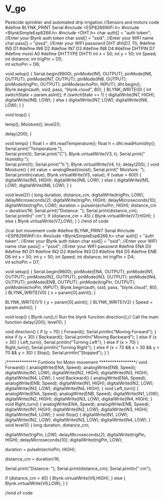 # V_go
Pesticide sprinkler and automated drip irrigation 
//Sensors and motors code
#define BLYNK_PRINT Serial
#include <ESP8266WiFi.h>
#include <BlynkSimpleEsp8266.h>
#include <DHT.h>
char auth[] = "auth token"; //Enter your Blynk auth token
char ssid[] = "ssid"; //Enter your WIFI name
char pass[] = "pssd"; //Enter your WIFI passowrd
DHT dht(D7, 11);
#define IN5  D1
#define IN6 D2
#define IN7  D3
#define IN8 D4
#define DHTPIN D7
#define moist A0
#define DHTTYPE DHT11
int x = 50;
int y = 50;
int Speed;
int distance;
int trigPin = D5;   
int echoPin = D6;   

void setup() 
{
  Serial.begin(9600);
  pinMode(IN5, OUTPUT);
  pinMode(IN6, OUTPUT);
  pinMode(IN7, OUTPUT);
  pinMode(IN8, OUTPUT);
   pinMode(trigPin, OUTPUT);
  pinMode(echoPin, INPUT);
  dht.begin();
  Blynk.begin(auth, ssid, pass, "blynk.cloud", 80);
}
BLYNK_WRITE(0) {
  int switchState = param.asInt();
    if (switchState == 1)
  {
    digitalWrite(IN7, HIGH);
    digitalWrite(IN8, LOW);
  }
  else
  {
     digitalWrite(IN7, LOW);
    digitalWrite(IN8, LOW); 
  }
}

void loop() 
{
  
  temp();
  Moisture();
  level2();

  delay(200);
}

void temp()
{
  float t = dht.readTemperature();
  float h = dht.readHumidity();
  Serial.print("Temperature:");  
  Serial.print(t);
  Serial.print("C");
  Blynk.virtualWrite(V3, t);
  Serial.print("   Humidity:");  
  Serial.print(h);
  Serial.print("%"); 
  Blynk.virtualWrite(V4, h); 
  delay(200);
}
void Moisture()
{
  int value = analogRead(moist);
  Serial.print("   Moisture: ");
  Serial.println(value);
  Blynk.virtualWrite(V5, value);
  if (value > 600)
  {
    digitalWrite(IN5, HIGH);
    digitalWrite(IN6, LOW);
  }
  else
  {
     digitalWrite(IN5, LOW);
    digitalWrite(IN6, LOW); 
  }
}

void level2()
 {
  long duration, distance_cm;
  digitalWrite(trigPin, LOW);
  delayMicroseconds(2);
  digitalWrite(trigPin, HIGH);
  delayMicroseconds(10);
  digitalWrite(trigPin, LOW);
  duration = pulseIn(echoPin, HIGH);
  distance_cm = duration/16;
  Serial.print("Distance: ");
  Serial.print(distance_cm);
  Serial.println(" cm");
  if (distance_cm > 45) {
Blynk.virtualWrite(V7,HIGH);
} 
  else {
Blynk.virtualWrite(V7,LOW);  }
}
//end of code


//car bot movement code
#define BLYNK_PRINT Serial
#include <ESP8266WiFi.h>
#include <BlynkSimpleEsp8266.h>
char auth[] = "auth token"; //Enter your Blynk auth token
char ssid[] = "ssid"; //Enter your WIFI name
char pass[] = "pssd"; //Enter your WIFI passowrd
#define ENA D0
#define IN1 D1
#define IN2 D2
#define IN3 D3
#define IN4 D5
#define ENB D6
int x = 50;
int y = 50;
int Speed;
int distance;
int trigPin = D4;   
int echoPin = D7;   


void setup() 
{
  Serial.begin(9600);
  pinMode(ENA, OUTPUT);
  pinMode(IN1, OUTPUT);
  pinMode(IN2, OUTPUT);
  pinMode(IN3, OUTPUT);
  pinMode(IN4, OUTPUT);
  pinMode(ENB, OUTPUT);
   pinMode(trigPin, OUTPUT);
  pinMode(echoPin, INPUT);
  Blynk.begin(auth, ssid, pass, "blynk.cloud", 80);
}
BLYNK_WRITE(V0) 
{
  x = param[0].asInt();
}

BLYNK_WRITE(V1) 
{
  y = param[0].asInt();
}
BLYNK_WRITE(V2) 
{
  Speed = param.asInt();
}


void loop() 
{
  Blynk.run();// Run the blynk function
  direction();// Call the main function
  delay(200);
  level1();
}

void direction() 
{
  if (y > 70) 
  {
    Forward();
    Serial.println("Moving Forward");
  } 
  else if (y < 30) 
  {
    Backward();
    Serial.println("Moving Backward");
  } 
  else if (x < 30)
  {
    Left_turn();
    Serial.println("Turning Left");
  } 
  else if (x > 70) 
  {
    Right_turn();
    Serial.println("Turning Right");
  } 
  else if (x < 70 && x > 30 && y < 70 && y > 30) 
  {
    Stop();
    Serial.println("Stopped");
  }
}


/************** Funtions for Motor movement *****************/
void Forward() 
{
  analogWrite(ENA, Speed);
  analogWrite(ENB, Speed);
  digitalWrite(IN1, LOW);
  digitalWrite(IN2, HIGH);
  digitalWrite(IN3, HIGH);
  digitalWrite(IN4, LOW);
}
void Backward() 
{
  analogWrite(ENA, Speed);
  analogWrite(ENB, Speed);
  digitalWrite(IN1, HIGH);
  digitalWrite(IN2, LOW);
  digitalWrite(IN3, LOW);
  digitalWrite(IN4, HIGH);
}
void Left_turn() 
{
  analogWrite(ENA, Speed);
  analogWrite(ENB, Speed);
  digitalWrite(IN1, LOW);
  digitalWrite(IN2, HIGH);
  digitalWrite(IN3, LOW);
  digitalWrite(IN4, HIGH);
}
void Right_turn() 
{
  analogWrite(ENA, Speed);
  analogWrite(ENB, Speed);
  digitalWrite(IN1, HIGH);
  digitalWrite(IN2, LOW);
  digitalWrite(IN3, HIGH);
  digitalWrite(IN4, LOW);
}
void Stop() 
{
  digitalWrite(IN1, LOW);
  digitalWrite(IN2, LOW);
  digitalWrite(IN3, LOW);
  digitalWrite(IN4, LOW);
}
void level1()
 {
  long duration, distance_cm;

  digitalWrite(trigPin, LOW);
  delayMicroseconds(2);
  digitalWrite(trigPin, HIGH);
  delayMicroseconds(10);
  digitalWrite(trigPin, LOW);

  duration = pulseIn(echoPin, HIGH);

  distance_cm = duration/16;

  Serial.print("Distance: ");
  Serial.print(distance_cm);
  Serial.println(" cm");

  if (distance_cm > 45) {
Blynk.virtualWrite(V6,HIGH);
} 
  else {
Blynk.virtualWrite(V6,LOW);  }
}

//end of code
